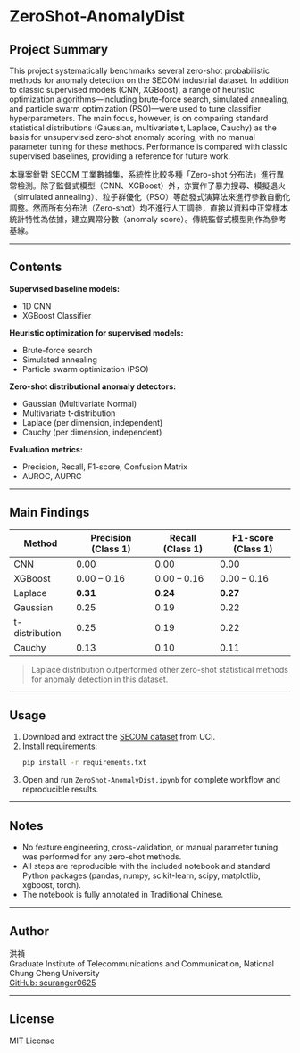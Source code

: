 # ZeroShot-AnomalyDist

## Project Summary

This project systematically benchmarks several zero-shot probabilistic methods for anomaly detection on the SECOM industrial dataset. In addition to classic supervised models (CNN, XGBoost), a range of heuristic optimization algorithms—including brute-force search, simulated annealing, and particle swarm optimization (PSO)—were used to tune classifier hyperparameters. The main focus, however, is on comparing standard statistical distributions (Gaussian, multivariate t, Laplace, Cauchy) as the basis for unsupervised zero-shot anomaly scoring, with no manual parameter tuning for these methods. Performance is compared with classic supervised baselines, providing a reference for future work.

本專案針對 SECOM 工業數據集，系統性比較多種「Zero-shot 分布法」進行異常檢測。除了監督式模型（CNN、XGBoost）外，亦實作了暴力搜尋、模擬退火（simulated annealing）、粒子群優化（PSO）等啟發式演算法來進行參數自動化調整。然而所有分布法（Zero-shot）均不進行人工調參，直接以資料中正常樣本統計特性為依據，建立異常分數（anomaly score）。傳統監督式模型則作為參考基線。

---

## Contents

**Supervised baseline models:**

- 1D CNN
- XGBoost Classifier

**Heuristic optimization for supervised models:**

- Brute-force search
- Simulated annealing
- Particle swarm optimization (PSO)

**Zero-shot distributional anomaly detectors:**

- Gaussian (Multivariate Normal)
- Multivariate t-distribution
- Laplace (per dimension, independent)
- Cauchy (per dimension, independent)

**Evaluation metrics:**

- Precision, Recall, F1-score, Confusion Matrix
- AUROC, AUPRC

---

## Main Findings

| Method         | Precision (Class 1) | Recall (Class 1) | F1-score (Class 1) |
| -------------- | ------------------- | ---------------- | ------------------ |
| CNN            | 0.00                | 0.00             | 0.00               |
| XGBoost        | 0.00 – 0.16         | 0.00 – 0.16      | 0.00 – 0.16        |
| Laplace        | **0.31**            | **0.24**         | **0.27**           |
| Gaussian       | 0.25                | 0.19             | 0.22               |
| t-distribution | 0.25                | 0.19             | 0.22               |
| Cauchy         | 0.13                | 0.10             | 0.11               |

> Laplace distribution outperformed other zero-shot statistical methods for anomaly detection in this dataset.

---

## Usage

1. Download and extract the [SECOM dataset](https://archive.ics.uci.edu/dataset/229/secom) from UCI.
2. Install requirements:
   ```bash
   pip install -r requirements.txt
   ```
3. Open and run `ZeroShot-AnomalyDist.ipynb` for complete workflow and reproducible results.

---

## Notes

- No feature engineering, cross-validation, or manual parameter tuning was performed for any zero-shot methods.
- All steps are reproducible with the included notebook and standard Python packages (pandas, numpy, scikit-learn, scipy, matplotlib, xgboost, torch).
- The notebook is fully annotated in Traditional Chinese.

---

## Author

洪禎\
Graduate Institute of Telecommunications and Communication, National Chung Cheng University\
[GitHub: scuranger0625](https://github.com/scuranger0625)

---

## License

MIT License

